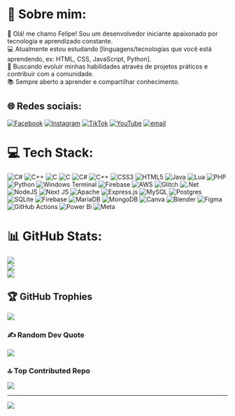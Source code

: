 # 💫 Sobre mim:
👋 Olá! me chamo Felipe! Sou um desenvolvedor iniciante apaixonado por tecnologia e aprendizado constante.<br>💻 Atualmente estou estudando [linguagens/tecnologias que você está aprendendo, ex: HTML, CSS, JavaScript, Python].<br>🚀 Buscando evoluir minhas habilidades através de projetos práticos e contribuir com a comunidade.<br>📚 Sempre aberto a aprender e compartilhar conhecimento.


## 🌐 Redes sociais:
[![Facebook](https://img.shields.io/badge/Facebook-%231877F2.svg?logo=Facebook&logoColor=white)](https://facebook.com/https://www.facebook.com/share/16r5nTJA9c/?mibextid=wwXIfr) [![Instagram](https://img.shields.io/badge/Instagram-%23E4405F.svg?logo=Instagram&logoColor=white)](https://instagram.com/https://www.instagram.com/mnr_gb.71_?igsh=MTVucHp5Z2NwazNvNw%3D%3D&utm_source=qr) [![TikTok](https://img.shields.io/badge/TikTok-%23000000.svg?logo=TikTok&logoColor=white)](https://tiktok.com/@https://www.tiktok.com/@mnr_gb.01f?_t=ZM-8wmA8tJprNQ&_r=1) [![YouTube](https://img.shields.io/badge/YouTube-%23FF0000.svg?logo=YouTube&logoColor=white)](https://youtube.com/@https://youtube.com/@gbzadadev07?si=07EZDp3ZkdIJD_yJ) [![email](https://img.shields.io/badge/Email-D14836?logo=gmail&logoColor=white)](mailto:filipegabrielsilva2006@gmail.com) 

# 💻 Tech Stack:
![C#](https://img.shields.io/badge/c%23-%23239120.svg?style=for-the-badge&logo=csharp&logoColor=white) ![C++](https://img.shields.io/badge/c++-%2300599C.svg?style=for-the-badge&logo=c%2B%2B&logoColor=white) ![C](https://img.shields.io/badge/c-%2300599C.svg?style=for-the-badge&logo=c&logoColor=white) ![C](https://img.shields.io/badge/c-%2300599C.svg?style=for-the-badge&logo=c&logoColor=white) ![C#](https://img.shields.io/badge/c%23-%23239120.svg?style=for-the-badge&logo=csharp&logoColor=white) ![C++](https://img.shields.io/badge/c++-%2300599C.svg?style=for-the-badge&logo=c%2B%2B&logoColor=white) ![CSS3](https://img.shields.io/badge/css3-%231572B6.svg?style=for-the-badge&logo=css3&logoColor=white) ![HTML5](https://img.shields.io/badge/html5-%23E34F26.svg?style=for-the-badge&logo=html5&logoColor=white) ![Java](https://img.shields.io/badge/java-%23ED8B00.svg?style=for-the-badge&logo=openjdk&logoColor=white) ![Lua](https://img.shields.io/badge/lua-%232C2D72.svg?style=for-the-badge&logo=lua&logoColor=white) ![PHP](https://img.shields.io/badge/php-%23777BB4.svg?style=for-the-badge&logo=php&logoColor=white) ![Python](https://img.shields.io/badge/python-3670A0?style=for-the-badge&logo=python&logoColor=ffdd54) ![Windows Terminal](https://img.shields.io/badge/Windows%20Terminal-%234D4D4D.svg?style=for-the-badge&logo=windows-terminal&logoColor=white) ![Firebase](https://img.shields.io/badge/firebase-%23039BE5.svg?style=for-the-badge&logo=firebase) ![AWS](https://img.shields.io/badge/AWS-%23FF9900.svg?style=for-the-badge&logo=amazon-aws&logoColor=white) ![Glitch](https://img.shields.io/badge/glitch-%233333FF.svg?style=for-the-badge&logo=glitch&logoColor=white) ![.Net](https://img.shields.io/badge/.NET-5C2D91?style=for-the-badge&logo=.net&logoColor=white) ![NodeJS](https://img.shields.io/badge/node.js-6DA55F?style=for-the-badge&logo=node.js&logoColor=white) ![Next JS](https://img.shields.io/badge/Next-black?style=for-the-badge&logo=next.js&logoColor=white) ![Apache](https://img.shields.io/badge/apache-%23D42029.svg?style=for-the-badge&logo=apache&logoColor=white) ![Express.js](https://img.shields.io/badge/express.js-%23404d59.svg?style=for-the-badge&logo=express&logoColor=%2361DAFB) ![MySQL](https://img.shields.io/badge/mysql-4479A1.svg?style=for-the-badge&logo=mysql&logoColor=white) ![Postgres](https://img.shields.io/badge/postgres-%23316192.svg?style=for-the-badge&logo=postgresql&logoColor=white) ![SQLite](https://img.shields.io/badge/sqlite-%2307405e.svg?style=for-the-badge&logo=sqlite&logoColor=white) ![Firebase](https://img.shields.io/badge/firebase-a08021?style=for-the-badge&logo=firebase&logoColor=ffcd34) ![MariaDB](https://img.shields.io/badge/MariaDB-003545?style=for-the-badge&logo=mariadb&logoColor=white) ![MongoDB](https://img.shields.io/badge/MongoDB-%234ea94b.svg?style=for-the-badge&logo=mongodb&logoColor=white) ![Canva](https://img.shields.io/badge/Canva-%2300C4CC.svg?style=for-the-badge&logo=Canva&logoColor=white) ![Blender](https://img.shields.io/badge/blender-%23F5792A.svg?style=for-the-badge&logo=blender&logoColor=white) ![Figma](https://img.shields.io/badge/figma-%23F24E1E.svg?style=for-the-badge&logo=figma&logoColor=white) ![GitHub Actions](https://img.shields.io/badge/github%20actions-%232671E5.svg?style=for-the-badge&logo=githubactions&logoColor=white) ![Power Bi](https://img.shields.io/badge/power_bi-F2C811?style=for-the-badge&logo=powerbi&logoColor=black) ![Meta](https://img.shields.io/badge/Meta-%230467DF.svg?style=for-the-badge&logo=Meta&logoColor=white)
# 📊 GitHub Stats:
![](https://github-readme-stats.vercel.app/api?username=SrLipzin021&theme=tokyonight&hide_border=false&include_all_commits=false&count_private=false)<br/>
![](https://nirzak-streak-stats.vercel.app/?user=SrLipzin021&theme=tokyonight&hide_border=false)<br/>
![](https://github-readme-stats.vercel.app/api/top-langs/?username=SrLipzin021&theme=tokyonight&hide_border=false&include_all_commits=false&count_private=false&layout=compact)

## 🏆 GitHub Trophies
![](https://github-profile-trophy.vercel.app/?username=SrLipzin021&theme=radical&no-frame=false&no-bg=true&margin-w=4)

### ✍️ Random Dev Quote
![](https://quotes-github-readme.vercel.app/api?type=horizontal&theme=radical)

### 🔝 Top Contributed Repo
![](https://github-contributor-stats.vercel.app/api?username=SrLipzin021&limit=5&theme=dark&combine_all_yearly_contributions=true)

---
[![](https://visitcount.itsvg.in/api?id=SrLipzin021&icon=2&color=1)](https://visitcount.itsvg.in)

<!-- Proudly created with GPRM ( https://gprm.itsvg.in ) -->
